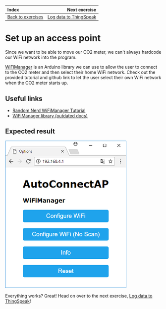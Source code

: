 | Index                                       |                         Next exercise |
| :------------------------------------------ | ------------------------------------: |
| [Back to exercises](../README.md#exercises) | [Log data to ThingSpeak](log-data.md) |

# Set up an access point

Since we want to be able to move our CO2 meter, we can't always hardcode our WiFi network into the program.

[WiFiManager](https://github.com/tzapu/WiFiManager) is an Arduino library we can use to allow the user to connect to the CO2 meter and then select their home WiFi network. Check out the provided tutorial and github link to let the user select their own WiFi network when the CO2 meter starts up.

## Useful links

- [Random Nerd WiFiManager Tutorial](https://randomnerdtutorials.com/wifimanager-with-esp8266-autoconnect-custom-parameter-and-manage-your-ssid-and-password/)
- [WiFiManager library (outdated docs)](https://github.com/tzapu/WiFiManager)

## Expected result

![Result](/assets/access-point-result.png "Result")

Everything works? Great! Head on over to the next exercise, [Log data to ThingSpeak](log-data.md)!
